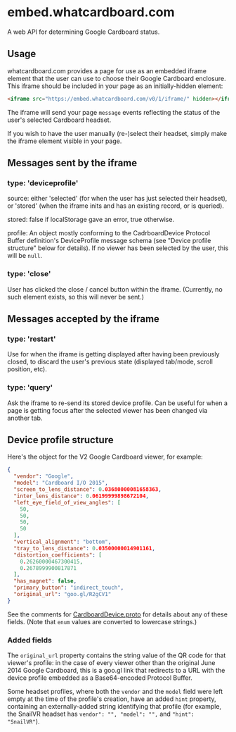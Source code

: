 # embed.whatcardboard.com

A web API for determining Google Cardboard status.

## Usage

whatcardboard.com provides a page for use as an embedded iframe element that
the user can use to choose their Google Cardboard enclosure. This iframe should
be included in your page as an initially-hidden element:

```html
<iframe src="https://embed.whatcardboard.com/v0/1/iframe/" hidden></iframe>
```

The iframe will send your page `message` events reflecting the status of the
user's selected Cardboard headset.

If you wish to have the user manually (re-)select their headset, simply make
the iframe element visible in your page.

## Messages sent by the iframe

### type: 'deviceprofile'

source: either 'selected' (for when the user has just selected their headset),
or 'stored' (when the iframe inits and has an existing record, or is queried).

stored: false if localStorage gave an error, true otherwise.

profile: An object mostly conforming to the CadrboardDevice Protocol Buffer
definition's DeviceProfile message schema (see "Device profile structure" below
for details). If no viewer has been selected by the user, this will be `null`.

### type: 'close'

User has clicked the close / cancel button within the iframe. (Currently, no
such element exists, so this will never be sent.)

## Messages accepted by the iframe

### type: 'restart'

Use for when the iframe is getting displayed after having been previously
closed, to discard the user's previous state (displayed tab/mode, scroll
position, etc).

### type: 'query'

Ask the iframe to re-send its stored device profile. Can be useful for when a
page is getting focus after the selected viewer has been changed via another
tab.

## Device profile structure

Here's the object for the V2 Google Cardboard viewer, for example:

```json
{
  "vendor": "Google",
  "model": "Cardboard I/O 2015",
  "screen_to_lens_distance": 0.03680000081658363,
  "inter_lens_distance": 0.06199999898672104,
  "left_eye_field_of_view_angles": [
    50,
    50,
    50,
    50
  ],
  "vertical_alignment": "bottom",
  "tray_to_lens_distance": 0.03500000014901161,
  "distortion_coefficients": [
    0.26260000467300415,
    0.2678999900817871
  ],
  "has_magnet": false,
  "primary_button": "indirect_touch",
  "original_url": "goo.gl/R2gCV1"
}
```

See the comments for [CardboardDevice.proto][] for details about any of these
fields. (Note that `enum` values are converted to lowercase strings.)

[CardboardDevice.proto]: https://wwgc.firebaseapp.com/CardboardDevice.proto

### Added fields

The `original_url` property contains the string value of the QR code for that
viewer's profile: in the case of every viewer other than the original June 2014
Google Cardboard, this is a goo.gl link that redirects to a URL with the device
profile embedded as a Base64-encoded Protocol Buffer.

Some headset profiles, where both the `vendor` and the `model` field were left
empty at the time of the profile's creation, have an added `hint` property,
containing an externally-added string identifying that profile (for example,
the SnailVR headset has `vendor": "", "model": "",` and `"hint": "SnailVR"`).
